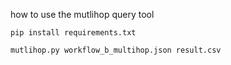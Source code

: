 how to use the mutlihop query tool

```
pip install requirements.txt
```

```
mutlihop.py workflow_b_multihop.json result.csv
```
